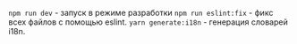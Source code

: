 `npm run dev` - запуск в режиме разработки
`npm run eslint:fix` - фикс всех файлов с помощью eslint.
`yarn generate:i18n` - генерация словарей i18n.
